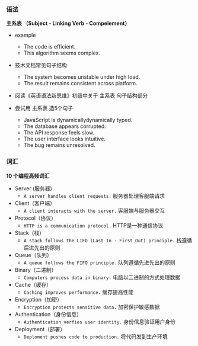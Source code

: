 ### 语法

**主系表 （Subject - Linking Verb - Compelement）**

- example
    
  - The code is efficient.
  - This algorithm seems complex.

- 技术文档常见句子结构

  - The system becomes unstable under high load.
  - The result remains consistent across platform.

- 阅读《英语语法新思维》初级中关于 主系表 句子结构部分

- 尝试用 主系表 造5个句子
  - JavaScript is dynamicallydynamically typed.
  - The database appears corrupted.
  - The API response feels slow.
  - The user interface looks intuitive.
  - The bug remains unresolved.

### 词汇

**10 个编程高频词汇**

- Server (服务器)
  - `A server handles client requests.` 服务器处理客服端请求
- Client（客户端）
  - `A client interacts with the server.` 客服端与服务器交互
- Protocol（协议）
  - `HTTP is a communication protocol.` HTTP是一种通信协议
- Stack（栈）
  - `A stack follows the LIFO (Last In - First Out) principle.` 栈遵循后进先出的原则
- Queue（队列）
  - `A queue follows the FIFO principle.` 队列遵循先进先出的原则
- Binary（二进制）
  - `Computers process data in binary.` 电脑以二进制的方式处理数据
- Cache（缓存）
  - `Caching improves performance.` 缓存提高性能
- Encryption（加密）
  - `Encryption protects sensitive data.` 加密保护敏感数据
- Authentication（身份信息）
  - `Authentication verfies user identity.` 身份信息验证用户身份
- Deployment（部署）
  - `Deploment pushes code to production.` 将代码发到生产环境